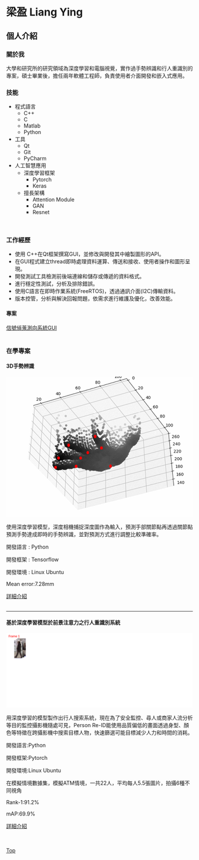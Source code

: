 # 梁盈 Liang Ying

## 個人介紹

### 關於我
⼤學和研究所的研究領域為深度學習和電腦視覺，實作過手勢辨識和行人重識別的專案，碩士畢業後，擔任兩年軟體工程師，負責使用者介面開發和嵌入式應用。

### 技能
* 程式語言
  * C++
  * C 
  * Matlab 
  * Python
* 工具
  * Qt
  * Git
  * PyCharm
* 人工智慧應用
  * 深度學習框架
    * Pytorch
    * Keras
  * 擅長架構
    * Attention Module
    * GAN
    * Resnet
<br>  
      
### 工作經歷

* 使用 C++在Qt框架撰寫GUI，並修改與開發其中繪製圖形的API。
* 在GUI程式建立thread即時處理資料運算、傳送和接收、使用者操作和圖形呈現。
* 開發測試工具檢測前後端連線和儲存或傳遞的資料格式。
* 進行穩定性測試，分析及排除錯誤。
* 使用C語言在即時作業系統(FreeRTOS)，透過通訊介面(I2C)傳輸資料。
* 版本控管，分析與解決回報問題，依需求進行維護及優化，改善效能。


#### 專案
<nav class="pagination" role="navigation">
    <a class="previous pagination__newer btn btn-small btn-tertiary" href="\work_experience"> 信號偵蒐測向系統GUI</a>
</nav>
  
<br>  

### 在學專案
#### 3D手勢辨識

<img src="/project_1/images/gesture.gif"/>

使用深度學習模型，深度相機捕捉深度圖作為輸入，預測手部關節點再透過關節點預測手勢達成即時的手勢辨識，並對預測方式進行調整比較準確率。


開發語言 : Python

開發框架 : Tensorflow

開發環境 : Linux Ubuntu

Mean error:7.28mm
<nav class="pagination" role="navigation">
    <a class="previous pagination__newer btn btn-small btn-tertiary" href="project_1"> 詳細介紹</a>
</nav>

<br>

---
#### 基於深度學習模型於前景注意力之行人重識別系統

<img src="/project_2/images/reidflow.gif"/>

用深度學習的模型製作出行人搜索系統，現在為了安全監控、尋人或商家人流分析等目的監控攝影機隨處可見，Person Re-ID能使用品質偏低的畫面透過身型、顏色等特徵在跨攝影機中搜索目標人物，快速篩選可能目標減少人力和時間的消耗。

開發語言:Python

開發框架:Pytorch

開發環境:Linux Ubuntu

在模擬情境數據集，模擬ATM情境，一共22人，平均每人5.5張圖片，拍攝6種不同視角

Rank-1:91.2%

mAP:69.9%
<nav class="pagination" role="navigation">
    <a class="next pagination__older btn btn-small btn-tertiary" href="project_2">詳細介紹 </a>
</nav>

<br>
<br>

[Top](#梁盈-liang-ying)